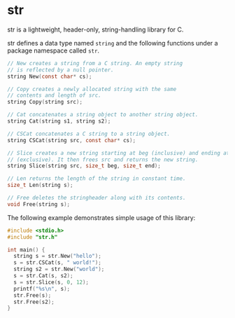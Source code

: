 # str

str is a lightweight, header-only, string-handling library for C.

str defines a data type named `string` and the following functions under a package namespace called `str`.
```C
// New creates a string from a C string. An empty string
// is reflected by a null pointer.
string New(const char* cs);

// Copy creates a newly allocated string with the same
// contents and length of src.
string Copy(string src);

// Cat concatenates a string object to another string object.
string Cat(string s1, string s2);

// CSCat concatenates a C string to a string object.
string CSCat(string src, const char* cs);

// Slice creates a new string starting at beg (inclusive) and ending at end
// (exclusive). It then frees src and returns the new string.
string Slice(string src, size_t beg, size_t end);

// Len returns the length of the string in constant time.
size_t Len(string s);

// Free deletes the stringheader along with its contents.
void Free(string s);
```

The following example demonstrates simple usage of this library:
```C
#include <stdio.h>
#include "str.h"

int main() {
  string s = str.New("hello");
  s = str.CSCat(s, " world!");
  string s2 = str.New("world");
  s = str.Cat(s, s2);
  s = str.Slice(s, 0, 12);
  printf("%s\n", s);
  str.Free(s);
  str.Free(s2);
}
```